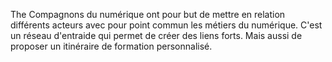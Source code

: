 The Compagnons du numérique ont pour but de mettre en relation différents acteurs avec pour point commun les métiers du numérique.
C'est un réseau d'entraide qui permet de créer des liens forts.
Mais aussi de proposer un itinéraire de formation personnalisé.